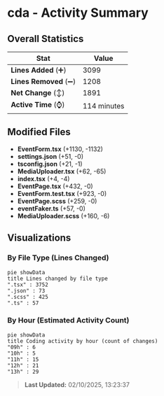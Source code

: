 # cda - Activity Summary 

## Overall Statistics

| Stat                   | Value                                                             |
| ---------------------- | ----------------------------------------------------------------- |
| **Lines Added** (➕)   | 3099                                          |
| **Lines Removed** (➖) | 1208                                        |
| **Net Change** (↕)    | 1891                |
| **Active Time** (⌚)   | 114 minutes |


## Modified Files
- **EventForm.tsx** (+1130, -1132)
- **settings.json** (+51, -0)
- **tsconfig.json** (+21, -1)
- **MediaUploader.tsx** (+62, -65)
- **index.tsx** (+4, -4)
- **EventPage.tsx** (+432, -0)
- **EventForm.test.tsx** (+923, -0)
- **EventPage.scss** (+259, -0)
- **eventFaker.ts** (+57, -0)
- **MediaUploader.scss** (+160, -6)

## Visualizations

### By File Type (Lines Changed)

```mermaid
pie showData
title Lines changed by file type
".tsx" : 3752
".json" : 73
".scss" : 425
".ts" : 57
```

### By Hour (Estimated Activity Count)

```mermaid
pie showData
title Coding activity by hour (count of changes)
"09h" : 6
"10h" : 5
"11h" : 15
"12h" : 21
"13h" : 29
```


> **Last Updated:** 02/10/2025, 13:23:37